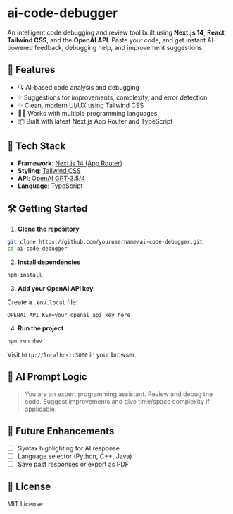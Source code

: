 # ai-code-debugger

An intelligent code debugging and review tool built using **Next.js 14**, **React**, **Tailwind CSS**, and the **OpenAI API**. Paste your code, and get instant AI-powered feedback, debugging help, and improvement suggestions.

## 🚀 Features 

- 🔍 AI-based code analysis and debugging  
- 💡 Suggestions for improvements, complexity, and error detection  
- ✨ Clean, modern UI/UX using Tailwind CSS  
- 🧑‍💻 Works with multiple programming languages  
- 📦 Built with latest Next.js App Router and TypeScript  

## 🧰 Tech Stack

- **Framework**: [Next.js 14 (App Router)](https://nextjs.org/)
- **Styling**: [Tailwind CSS](https://tailwindcss.com/)
- **API**: [OpenAI GPT-3.5/4](https://platform.openai.com/)
- **Language**: TypeScript

## 🛠️ Getting Started

1. **Clone the repository**

```bash
git clone https://github.com/yourusername/ai-code-debugger.git
cd ai-code-debugger
````

2. **Install dependencies**

```bash
npm install
```

3. **Add your OpenAI API key**

Create a `.env.local` file:

```
OPENAI_API_KEY=your_openai_api_key_here
```

4. **Run the project**

```bash
npm run dev
```

Visit `http://localhost:3000` in your browser.

## 🤖 AI Prompt Logic 

> You are an expert programming assistant. Review and debug the code. Suggest improvements and give time/space complexity if applicable.

## 📌 Future Enhancements

* [ ] Syntax highlighting for AI response
* [ ] Language selector (Python, C++, Java)
* [ ] Save past responses or export as PDF

## 📜 License

MIT License


